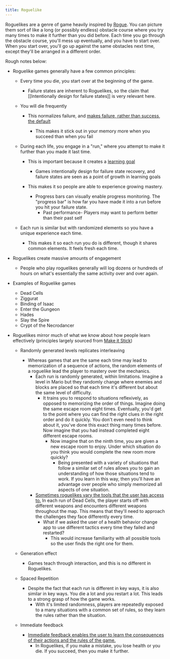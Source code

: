 ```yaml
---
title: Roguelike
---
```

Roguelikes are a genre of game heavily inspired by [Rogue](https://en.wikipedia.org/wiki/Rogue_(video_game)). You can picture them sort of like a long (or possibly endless) obstacle course where you try many times to make it further than you did before. Each time you go through the obstacle course, you'll mess up eventually, and you have to start over. When you start over, you'll go up against the same obstacles next time, except they'll be arranged in a different order.

Rough notes below:

-   Roguelike games generally have a few common principles:
    
    -   Every time you die, you start over at the beginning of the game.
        
        -   Failure states are inherent to Roguelikes, so the claim that [[Intentionally design for failure states]] is very relevant here.
            
    -   You will die frequently
        
        -  This normalizes failure, and [makes failure, rather than success, the default](https://www.youtube.com/watch?v=IE19Te46kYc)
            
            -   This makes it stick out in your memory more when you succeed than when you fail
                
    -   During each life, you engage in a "run," where you attempt to make it further than you made it last time.
        
        -   This is important because it creates a [learning goal](https://www.jstor.org/stable/4166157?seq=1)
            
            -   Games intentionally design for failure state recovery, and failure states are seen as a point of growth in learning goals
                
        -   This makes it so people are able to experience growing mastery.
            
            -  Progress bars can visually enable progress monitoring. The "progress bar" is how far you have made it into a run before you hit your failure state.
                -   Past performance- Players may want to perform better than their past self
            
    -   Each run is similar but with randomized elements so you have a unique experience each time.
        
        -   This makes it so each run you do is different, though it shares common elements. It feels fresh each time.
-   Roguelikes create massive amounts of engagement
    
    -   People who play roguelikes generally will log dozens or hundreds of hours on what's essentially the same activity over and over again.
        
-   Examples of Roguelike games
    
    -   Dead Cells
    -   Ziggurat
    -   Binding of Isaac
    -   Enter the Gungeon
    -   Hades
    -   Slay the Spire
    -   Crypt of the Necrodancer
        
-   Roguelikes mirror much of what we know about how people learn effectively (principles largely sourced from [Make it Stick](https://www.goodreads.com/book/show/18770267-make-it-stick))
    
    -   Randomly generated levels replicates interleaving
        
        -   Whereas games that are the same each time may lead to memorization of a sequence of actions, the random elements of a roguelike lead the player to mastery over the mechanics.
            -   Each run is randomly generated, within limitations. Imagine a level in Mario but they randomly change where enemies and blocks are placed so that each time it's different but about the same level of difficulty.
                -   It trains you to respond to situations reflexively, as opposed to memorizing the order of things. Imagine doing the same escape room eight times. Eventually, you'd get to the point where you can find the right clues in the right order and do it quickly. You don't even need to think about it, you've done this exact thing many times before. Now imagine that you had instead completed eight different escape rooms. 
                    -   Now imagine that on the ninth time, you are given a new escape room to enjoy. Under which situation do you think you would complete the new room more quickly?
                        -   Being presented with a variety of situations that follow a similar set of rules allows you to gain an understanding of how those situations tend to work. If you learn in this way, then you'll have an advantage over people who simply memorized all aspects of one situation.
            -   [Sometimes roguelikes vary the tools that the user has access to.](https://www.youtube.com/watch?v=IE19Te46kYc) In each run of Dead Cells, the player starts off with different weapons and encounters different weapons throughout the map. This means that they'll need to approach the challenges they face differently every time.
                -   What if we asked the user of a health behavior change app to use different tactics every time they failed and restarted?
                    -   This would increase familiarity with all possible tools so the user finds the right one for them.
    -   Generation effect
        
        -   Games teach through interaction, and this is no different in Roguelikes.
    -   Spaced Repetition
        
        -   Despite the fact that each run is different in key ways, it is also similar in key ways. You die a lot and you restart a lot. This leads to a strong grasp of how the game works.
            -   With it's limited randomness, players are repeatedly exposed to a many situations with a common set of rules, so they learn the rules rather than the situation.
    -   Immediate feedback
        
        -   [Immediate feedback enables the user to learn the consequences of their actions and the rules of the game.](https://www.youtube.com/watch?v=PMj8Q4ViKzs&t=152s)
            -   In Roguelikes, if you make a mistake, you lose health or you die. If you succeed, then you make it further.
